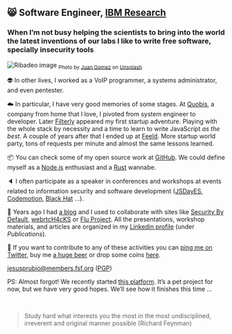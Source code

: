 ## :smile_cat: Software Engineer, [IBM Research](https://medium.com/@IBMResearch)

### When I’m not busy helping the scientists to bring into the world the latest inventions of our labs I like to write free software, specially insecurity tools

![Ribadeo image](https://cdn-images-1.medium.com/max/2600/0*wfypd_AcoIuDCd9I)
<sub>Photo by [Juan Gomez](https://unsplash.com/@nosoylasonia) on [Unsplash](https://unsplash.com)</sub>

:alien: In other lives, I worked as a VoIP programmer, a systems administrator, and even pentester.

:cloud: In particular, I have very good memories of some stages. At [Quobis](https://www.quobis.com), a company from home that I love, I pivoted from system engineer to developer. Later [Filterly](https://techcrunch.com/2015/09/22/filterly) appeared my first startup adventure. Playing with the whole stack by necessity and a time to learn to write JavaScript *as the best*. A couple of years after that I ended up at [Feeld](https://www.feeld.co). More startup world party, tons of requests per minute and almost the same lessons learned.

📦 You can check some of my open source work at [GitHub](https://github.com/jesusprubio). We could define myself as a [Node.js](https://nodejs.org) enthusiast and a [Rust](https://www.rust-lang.org) wannabe.

:speaker: I often participate as a speaker in conferences and workshops at events related to information security and software development ([JSDayES](https://www.youtube.com/watch?v=0trvK-DDfF0), [Codemotion](https://madrid2018.codemotionworld.com/speaker/4581/), [Black Hat](https://www.blackhat.com/eu-14/arsenal.html#bluebox-ng) …).

:pencil: Years ago I had [a blog](http://nicerosniunos.blogspot.com) and I used to collaborate with sites like [Security By Default](http://www.securitybydefault.com/search?q=Art%C3%ADculo+cortes%C3%ADa+de+Jes%C3%BAs+P%C3%A9rez), [webrtcH4cKS](https://webrtchacks.com/webrtc-hybrid-applications) or [Flu Project](http://nicerosniunos.blogspot.com/2011/11/links-to.html). All the presentations, workshop materials, and articles are organized in my [Linkedin profile](https://es.linkedin.com/in/jesusprubio) (under *Publications*).

:call_me_hand: If you want to contribute to any of these activities you can [ping me on Twitter](https://twitter.com/jesusprubio), buy me [a huge beer](https://www.buymeacoffee.com/jesusprubio) or drop some coins [here](https://gist.github.com/jesusprubio/0c7f664d7998dc987c28673117781d57).

[jesusprubio@members.fsf.org](mailto:jesusprubio@members.fsf.org) ([PGP](http://pgp.mit.edu:11371/pks/lookup?op=get&search=0x7B43040350F5A2BF))

PS: Almost forgot! We recently started [this platform](https://freestylestats.com). It’s a pet project for now, but we have very good hopes. We’ll see how it finishes this time …

<br>

> Study hard what interests you the most in the most undisciplined, irreverent and original manner possible (Richard Feynman)
